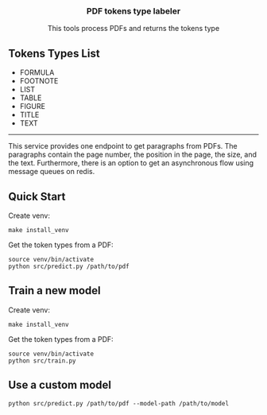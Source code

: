 <h3 align="center">PDF tokens type labeler</h3>
<p align="center">This tools process PDFs and returns the tokens type</p>

## Tokens Types List


* FORMULA
* FOOTNOTE
* LIST
* TABLE
* FIGURE
* TITLE
* TEXT

---

This service provides one endpoint to get paragraphs from PDFs. The paragraphs
contain the page number, the position in the page, the size, and the text. Furthermore, there is 
an option to get an asynchronous flow using message queues on redis.

## Quick Start
Create venv:

    make install_venv

Get the token types from a PDF:

    source venv/bin/activate
    python src/predict.py /path/to/pdf


## Train a new model
Create venv:

    make install_venv

Get the token types from a PDF:

    source venv/bin/activate
    python src/train.py

## Use a custom model
    
    python src/predict.py /path/to/pdf --model-path /path/to/model
    